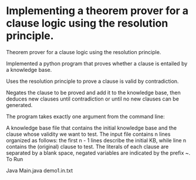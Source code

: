 # Implementing a theorem prover for a clause logic using the resolution principle.

Theorem prover for a clause logic using the resolution principle.

Implemented a python program that proves whether a clause is entailed by a knowledge base.

Uses the resolution principle to prove a clause is valid by contradiction.

Negates the clause to be proved and add it to the knowledge base, then deduces new clauses until contradiction or until no new clauses can be generated.

The program takes exactly one argument from the command line:

A knowledge base file that contains the initial knowledge base and the clause whose validity we want to test. The input file contains n lines organized as follows: the first n - 1 lines describe the initial KB, while line n contains the (original) clause to test. The literals of each clause are separated by a blank space, negated variables are indicated by the prefix ~.
To Run

Java Main.java demo1.in.txt
